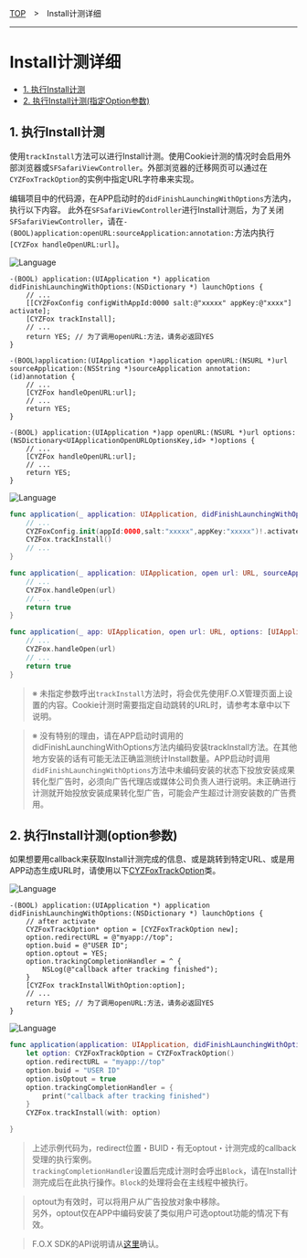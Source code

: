 [TOP](../../README.md)　>　Install计测详细

---

# Install计测详细

* [1. 执行Install计测](#track_install_basic)
* [2. 执行Install计测(指定Option参数)](#track_install_optional)

<div id="track_install_basic"></div>

## 1. 执行Install计测

使用`trackInstall`方法可以进行Install计测。使用Cookie计测的情况时会启用外部浏览器或`SFSafariViewController`。外部浏览器的迁移网页可以通过在`CYZFoxTrackOption`的实例中指定URL字符串来实现。


编辑项目中的代码源，在APP启动时的`didFinishLaunchingWithOptions`方法内，执行以下内容。
此外在`SFSafariViewController`进行Install计测后，为了关闭`SFSafariViewController`，请在`-(BOOL)application:openURL:sourceApplication:annotation:`方法内执行`[CYZFox handleOpenURL:url]`。

![Language](http://img.shields.io/badge/language-Objective–C-blue.svg?style=flat)
```objc
-(BOOL) application:(UIApplication *) application didFinishLaunchingWithOptions:(NSDictionary *) launchOptions {
    // ...
    [[CYZFoxConfig configWithAppId:0000 salt:@"xxxxx" appKey:@"xxxx"] activate];
    [CYZFox trackInstall];
    // ...
    return YES; // 为了调用openURL:方法，请务必返回YES
}

-(BOOL)application:(UIApplication *)application openURL:(NSURL *)url sourceApplication:(NSString *)sourceApplication annotation:(id)annotation {
    // ...
    [CYZFox handleOpenURL:url];
    // ...
    return YES;
}

-(BOOL) application:(UIApplication *)app openURL:(NSURL *)url options:(NSDictionary<UIApplicationOpenURLOptionsKey,id> *)options {
    // ...
    [CYZFox handleOpenURL:url];
    // ...
    return YES;
}

```

![Language](https://img.shields.io/badge/language-Swift-orange.svg?style=flat)
```Swift
func application(_ application: UIApplication, didFinishLaunchingWithOptions launchOptions: [UIApplicationLaunchOptionsKey: Any]?) -> Bool {
    // ...
    CYZFoxConfig.init(appId:0000,salt:"xxxxx",appKey:"xxxxx")!.activate()
    CYZFox.trackInstall()
    // ...
}

func application(_ application: UIApplication, open url: URL, sourceApplication: String?, annotation: Any) -> Bool {
    // ...
    CYZFox.handleOpen(url)
    // ...
    return true
}

func application(_ app: UIApplication, open url: URL, options: [UIApplicationOpenURLOptionsKey : Any] = [:]) -> Bool {
    // ...
    CYZFox.handleOpen(url)
    // ...
    return true
}

```

> ※ 未指定参数呼出`trackInstall`方法时，将会优先使用F.O.X管理页面上设置的内容。Cookie计测时需要指定自动跳转的URL时，请参考本章中以下说明。

> ※ 没有特别的理由，请在APP启动时调用的didFinishLaunchingWithOptions方法内编码安装trackInstall方法。在其他地方安装的话有可能无法正确监测统计Install数量。APP启动时调用`didFinishLaunchingWithOptions`方法中未编码安装的状态下投放安装成果转化型广告时，必须向广告代理店或媒体公司负责人进行说明。未正确进行计测就开始投放安装成果转化型广告，可能会产生超过计测安装数的广告费用。

<div id="track_install_optional"></div>

## 2. 执行Install计测(option参数)

如果想要用callback来获取Install计测完成的信息、或是跳转到特定URL、或是用APP动态生成URL时，请使用以下[CYZFoxTrackOption](../sdk_api/README.md#CYZFoxoption)类。<br>

![Language](http://img.shields.io/badge/language-Objective–C-blue.svg?style=flat)
```objc
-(BOOL) application:(UIApplication *) application didFinishLaunchingWithOptions:(NSDictionary *) launchOptions {
    // after activate
    CYZFoxTrackOption* option = [CYZFoxTrackOption new];
    option.redirectURL = @"myapp://top";
    option.buid = @"USER ID";
    option.optout = YES;
    option.trackingCompletionHandler = ^ {
        NSLog(@"callback after tracking finished");
    }
    [CYZFox trackInstallWithOption:option];
    // ...
	return YES; // 为了调用openURL:方法，请务必返回YES
}
```

![Language](https://img.shields.io/badge/language-Swift-orange.svg?style=flat)
```Swift
func application(application: UIApplication, didFinishLaunchingWithOptions launchOptions: [NSObject: AnyObject]?) -> Bool {
    let option: CYZFoxTrackOption = CYZFoxTrackOption()
    option.redirectURL = "myapp://top"
    option.buid = "USER ID"
    option.isOptout = true
    option.trackingCompletionHandler = {
        print("callback after tracking finished")
    }
    CYZFox.trackInstall(with: option)

}
```

> 上述示例代码为，redirect位置・BUID・有无optout・计测完成的callback受理的执行案例。<br>`trackingCompletionHandler`设置后完成计测时会呼出`Block`，请在Install计测完成后在此执行操作。`Block`的处理将会在主线程中被执行。

> optout为有效时，可以将用户从广告投放对象中移除。<br>
另外，optout仅在APP中编码安装了类似用户可选optout功能的情况下有效。

> F.O.X SDK的API说明请从[这里](../sdk_api/README.md)确认。
